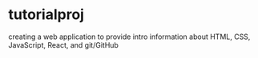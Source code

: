 # tutorialproj
creating a web application to provide intro information about HTML, CSS, JavaScript, React, and git/GitHub
